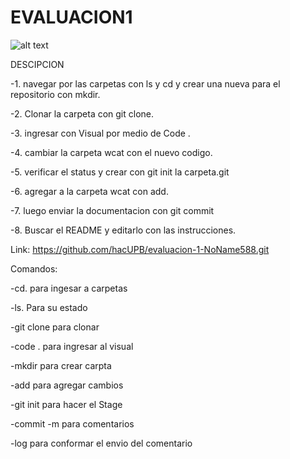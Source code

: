 <h1> EVALUACION1 </h1>

![alt text](https://i.imgur.com/kkoMoKx.png)

DESCIPCION

-1. navegar por las carpetas con ls y cd y crear una nueva para el repositorio con mkdir.    

-2. Clonar la carpeta con git clone.  

-3. ingresar con Visual por medio de Code .   

-4. cambiar la carpeta wcat con el nuevo codigo.   

-5. verificar el status y crear con git init la carpeta.git  

-6. agregar a la carpeta wcat con add. 

-7. luego enviar la documentacion con git commit

-8. Buscar el README y editarlo con las instrucciones.

Link: https://github.com/hacUPB/evaluacion-1-NoName588.git

Comandos:

-cd. para ingesar a carpetas

-ls. Para su estado

-git clone para clonar

-code . para ingresar al visual

-mkdir para crear carpta

-add para agregar cambios

-git init para hacer el Stage

-commit -m para comentarios

-log para conformar el envio del comentario





